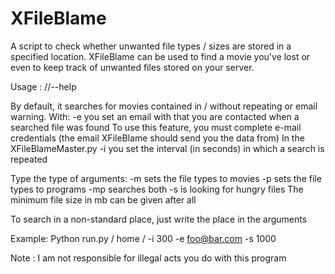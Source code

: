 # XFileBlame
A script to check whether unwanted file types / sizes are stored in a specified location.
XFileBlame can be used to find a movie you've lost or even to keep track of unwanted files stored on your server.

Usage :   //--help

By default, it searches for movies contained in / without repeating or email warning.
With:
  -e you set an email with that you are contacted when a searched file was found
     To use this feature, you must complete e-mail credentials (the  email XFileBlame should send you the data from)
     In the XFileBlameMaster.py
  -i you set the interval (in seconds) in which a search is repeated

Type the type of arguments:
  -m sets the file types to movies
  -p sets the file types to programs
  -mp searches both
  -s is looking for hungry files
  The minimum file size in mb can be given after all

To search in a non-standard place, just write the place in the arguments

Example:
Python run.py / home / -i 300 -e foo@bar.com -s 1000

Note :
I am not responsible for illegal acts you do with this program
